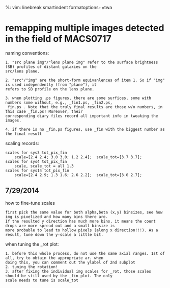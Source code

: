 %: vim: linebreak smartindent formatoptions+=twa

remapping multiple images detected in the field of MACS0717
===================

naming conventions:

    1. "src plane img"/"lens plane img" refer to the surface brightness (SB) profiles of distant galaxies on the 
    src/lens plane.

    2. "src"/"img" are the short-form equivanlences of item 1. So if "img" is used independently (from "plane"), it 
    refers to SB profile on the lens plane. 

    3. when plotting .ps figures, there are some surfices, some with numbers some without, e.g., _fin1.ps, _fin2.ps, 
    _fin.ps . Note that the truly final results are those w/o numbers, in this case _fin.ps! Moreover, their 
    corresponding diary files record all important info in tweaking the images.

    4. if there is no _fin.ps figures, use _fin with the biggest number as the final result

scaling records:

    scales for sys3 tot_pix_fin
        scale=[2.4 2.4; 3.0 3.0; 1.2 2.4];  scale_tot=[3.7 3.7];
    scales for sys4 tot_pix_fin
        scale, scale_tot = all 1.3
    scales for sys14 tot_pix_fin
        scale=[2.4 2.9; 1.3 1.6; 2.6 2.2];  scale_tot=[3.0 2.7];

7/29/2014
---------
how to fine-tune scales

    first pick the same value for both alpha,beta (x,y) binsizes, see how img is pixelized and how many bins there are.  
    If the resulted y direction has much more bins, it means the count drops are more spread out and a small binsize is 
    more probable to lead to hollow pixels (along x direction!!!). As a result, tune down the y-scale a little bit.

when tuning the _rot plot:
    
    1. before this whole process, do not use the same axial ranges. 1st of all, try to obtain the appropriate ar. when 
    doing this, you can comment out the ylabel of 2nd subplot
    2. tuning the rotation!
    3. after fixing the individual img scales for _rot, those scales should be still used by the _fin plot. The only 
    scale needs to tune is scale_tot


